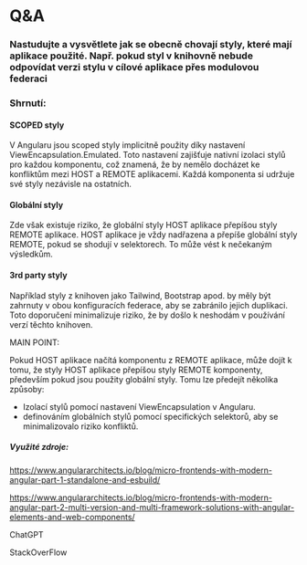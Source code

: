 # Q&A

### Nastudujte a vysvětlete jak se obecně chovají styly, které mají aplikace použité. Např. pokud styl v knihovně nebude odpovídat verzi stylu v cílové aplikace přes modulovou federaci

### Shrnutí:
#### SCOPED styly
V Angularu jsou scoped styly implicitně použity díky nastavení ViewEncapsulation.Emulated. Toto nastavení zajišťuje nativní izolaci stylů pro každou komponentu, což znamená, že by nemělo docházet ke konfliktům mezi HOST a REMOTE aplikacemi. Každá komponenta si udržuje své styly nezávisle na ostatních.

#### Globální styly
Zde však existuje riziko, že globální styly HOST aplikace přepíšou styly REMOTE aplikace. HOST aplikace je vždy nadřazena a přepíše globální styly REMOTE, pokud se shodují v selektorech. To může vést k nečekaným výsledkům.

#### 3rd party styly
Například styly z knihoven jako Tailwind, Bootstrap apod. by měly být zahrnuty v obou konfiguracích federace, aby se zabránilo jejich duplikaci. Toto doporučení minimalizuje riziko, že by došlo k neshodám v používání verzí těchto knihoven.

MAIN POINT:

Pokud HOST aplikace načítá komponentu z REMOTE aplikace, může dojít k tomu, že styly HOST aplikace přepíšou styly REMOTE komponenty, především pokud jsou použity globální styly. Tomu lze předejít několika způsoby:

- Izolací stylů pomocí nastavení ViewEncapsulation v Angularu.
- definováním globálních stylů pomocí specifických selektorů, aby se minimalizovalo riziko konfliktů.


##### Využité zdroje:

https://www.angulararchitects.io/blog/micro-frontends-with-modern-angular-part-1-standalone-and-esbuild/

https://www.angulararchitects.io/blog/micro-frontends-with-modern-angular-part-2-multi-version-and-multi-framework-solutions-with-angular-elements-and-web-components/

ChatGPT

StackOverFlow
